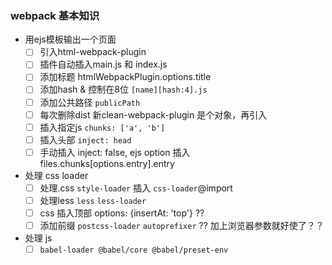### webpack 基本知识

* 用ejs模板输出一个页面
  - [ ] 引入html-webpack-plugin
  - [ ] 插件自动插入main.js 和 index.js
  - [ ] 添加标题 htmlWebpackPlugin.options.title
  - [ ] 添加hash & 控制在8位 `[name][hash:4].js`
  - [ ] 添加公共路径 `publicPath`
  - [ ] 每次删除dist  新clean-webpack-plugin 是个对象，再引入
  - [ ] 插入指定js `chunks: ['a', 'b']`
  - [ ] 插入头部 `inject: head`
  - [ ] 手动插入 inject: false,  ejs option 插入 files.chunks[options.entry].entry

* 处理 css loader
  - [ ] 处理.css `style-loader` 插入 `css-loader`@import
  - [ ] 处理less `less` `less-loader`
  - [ ] css 插入顶部 options: {insertAt: 'top'}  ??
  - [ ] 添加前缀  `postcss-loader` `autoprefixer`  ??  加上浏览器参数就好使了？？
* 处理 js
  - [ ] `babel-loader @babel/core @babel/preset-env`
